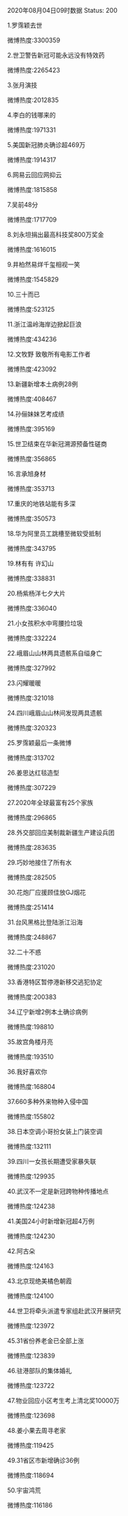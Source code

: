 2020年08月04日09时数据
Status: 200

1.罗霈颖去世

微博热度:3300359

2.世卫警告新冠可能永远没有特效药

微博热度:2265423

3.张月演技

微博热度:2012835

4.李白的钱哪来的

微博热度:1971331

5.美国新冠肺炎确诊超469万

微博热度:1914317

6.网易云回应网抑云

微博热度:1815858

7.吴前48分

微博热度:1717709

8.刘永坦捐出最高科技奖800万奖金

微博热度:1616015

9.井柏然易烊千玺相视一笑

微博热度:1545829

10.三十而已

微博热度:523125

11.浙江温岭海岸边掀起巨浪

微博热度:434236

12.文牧野 致敬所有电影工作者

微博热度:423092

13.新疆新增本土病例28例

微博热度:408467

14.孙俪妹妹艺考成绩

微博热度:395169

15.世卫结束在华新冠溯源预备性磋商

微博热度:356865

16.言承旭身材

微博热度:353713

17.重庆的地铁站能有多深

微博热度:350573

18.华为阿里员工跳槽至微软受抵制

微博热度:343795

19.林有有 许幻山

微博热度:338831

20.杨紫杨洋七夕大片

微博热度:336040

21.小女孩积水中弯腰捡垃圾

微博热度:332224

22.峨眉山山林两具遗骸系自缢身亡

微博热度:327992

23.闪耀暖暖

微博热度:321018

24.四川峨眉山山林间发现两具遗骸

微博热度:320323

25.罗霈颖最后一条微博

微博热度:313702

26.姜思达红毯造型

微博热度:307229

27.2020年全球最富有25个家族

微博热度:296865

28.外交部回应美制裁新疆生产建设兵团

微博热度:283635

29.巧妙地接住了所有水

微博热度:282505

30.花炮厂应援顾佳放GJ烟花

微博热度:251414

31.台风黑格比登陆浙江沿海

微博热度:248867

32.二十不惑

微博热度:231020

33.香港特区暂停港新移交逃犯协定

微博热度:200383

34.辽宁新增2例本土确诊病例

微博热度:198810

35.故宫角楼月亮

微博热度:193510

36.我好喜欢你

微博热度:168804

37.660多种外来物种入侵中国

微博热度:155802

38.日本空调小哥扮女装上门装空调

微博热度:132111

39.四川一女孩长期遭受家暴失联

微博热度:129935

40.武汉不一定是新冠跨物种传播地点

微博热度:124238

41.美国24小时新增新冠超4万例

微博热度:124230

42.阿古朵

微博热度:124163

43.北京现绝美橘色朝霞

微博热度:124100

44.世卫将牵头派遣专家组赴武汉开展研究

微博热度:123972

45.31省份养老金已全部上涨

微博热度:123839

46.驻港部队的集体婚礼

微博热度:123722

47.物业回应小区考生考上清北奖10000万

微博热度:123698

48.姜小果去周寻老家

微博热度:119425

49.31省区市新增确诊36例

微博热度:118694

50.宇宙鸿荒

微博热度:116186

